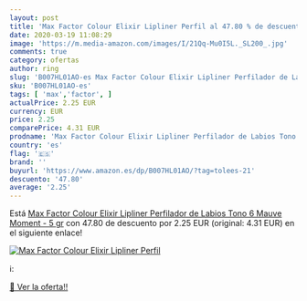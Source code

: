```yaml
---
layout: post
title: 'Max Factor Colour Elixir Lipliner Perfil al 47.80 % de descuento'
date: 2020-03-19 11:08:29
image: 'https://m.media-amazon.com/images/I/21Qq-Mu0I5L._SL200_.jpg'
comments: true
category: ofertas
author: ring
slug: 'B007HL01AO-es Max Factor Colour Elixir Lipliner Perfilador de Labios...'
sku: 'B007HL01AO-es'
tags: [ 'max','factor', ]
actualPrice: 2.25 EUR
currency: EUR
price: 2.25
comparePrice: 4.31 EUR
prodname: 'Max Factor Colour Elixir Lipliner Perfilador de Labios Tono  6 Mauve Moment - 5 gr'
country: 'es'
flag: '🇪🇸'
brand: ''
buyurl: 'https://www.amazon.es/dp/B007HL01AO/?tag=tolees-21'
descuento: '47.80'
average: '2.25'
---
```


Está [Max Factor Colour Elixir Lipliner Perfilador de Labios Tono  6 Mauve Moment - 5 gr](https://www.amazon.es/dp/B007HL01AO/?tag=tolees-21) con 47.80 de descuento por 2.25 EUR (original: 4.31 EUR) en el siguiente enlace!

[![Max Factor Colour Elixir Lipliner Perfil](https://m.media-amazon.com/images/I/21Qq-Mu0I5L._SL200_.jpg)](https://www.amazon.es/dp/B007HL01AO/?tag=tolees-21)

ℹ️:


[🛒 Ver la oferta!!](https://www.amazon.es/dp/B007HL01AO/?tag=tolees-21)
